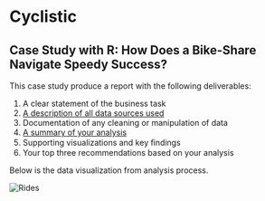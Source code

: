 # Cyclistic

## Case Study with R: How Does a Bike-Share Navigate Speedy Success? 

This case study produce a report with the following deliverables:

1. A clear statement of the business task
2. [A description of all data sources used](https://github.com/jundiya/Portfolio/blob/main/Cyclistic/Source.md)
3. Documentation of any cleaning or manipulation of data
4. [A summary of your analysis](https://github.com/jundiya/Portfolio/blob/main/Cyclistic/cyclistic.ipynb)
5. Supporting visualizations and key ﬁndings
6. Your top three recommendations based on your analysis

Below is the data visualization from analysis process.

![Rides](https://user-images.githubusercontent.com/21137726/149086068-06edf961-034f-460f-b796-c87922e3fc2d.png)
